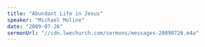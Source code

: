 ```yaml
---
title: "Abundant Life in Jesus"
speaker: "Michael Moline"
date: "2009-07-26"
sermonUrl: "//cdn.lwechurch.com/sermons/messages-20090726.m4a"
---
```

